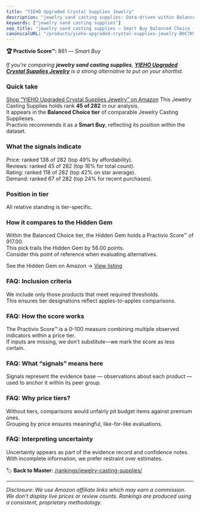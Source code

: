 ```yaml
---
title: "YIEHO Upgraded Crystal Supplies Jewelry"
description: "jewelry sand casting supplies: Data-driven within Balanced Choice ranking using the Practivio Score™. Positioned by quality, value, demand, findability, moment…"
keywords: ["jewelry sand casting supplies"]
seo_title: "jewelry sand casting supplies — Smart Buy Balanced Choice (2025)"
canonicalURL: "/products/yieho-upgraded-crystal-supplies-jewelry-B0C7KVZ8J6/"
---
```


**🏆 Practivio Score™:** 861 — _Smart Buy_


*If you're comparing **jewelry sand casting supplies**, **[YIEHO Upgraded Crystal Supplies Jewelry](https://www.amazon.com/dp/B0C7KVZ8J6?tag=practivio-20)** is a strong alternative to put on your shortlist.*
### Quick take
[Shop “YIEHO Upgraded Crystal Supplies Jewelry” on Amazon](https://www.amazon.com/dp/B0C7KVZ8J6?tag=practivio-20)
This Jewelry Casting Supplies holds rank **45 of 282** in our analysis.  
It appears in the **Balanced Choice tier** of comparable Jewelry Casting Supplieses.  
Practivio recommends it as a **Smart Buy**, reflecting its position within the dataset.

### What the signals indicate
Price: ranked 138 of 282 (top 49% by affordability).  
Reviews: ranked 45 of 282 (top 16% for total count).  
Rating: ranked 118 of 282 (top 42% on star average).  
Demand: ranked 67 of 282 (top 24% for recent purchases).

### Position in tier
All relative standing is tier-specific.

### How it compares to the Hidden Gem
Within the Balanced Choice tier, the Hidden Gem holds a Practivio Score™ of 917.00.  
This pick trails the Hidden Gem by 56.00 points.  
Consider this point of reference when evaluating alternatives.  

See the Hidden Gem on Amazon → [View listing](https://www.amazon.com/dp/B078WP879G?tag=practivio-20)

### FAQ: Inclusion criteria
We include only those products that meet required thresholds.  
This ensures tier designations reflect apples-to-apples comparisons.

### FAQ: How the score works
The Practivio Score™ is a 0–100 measure combining multiple observed indicators within a price tier.  
If inputs are missing, we don’t substitute—we mark the score as less certain.

### FAQ: What “signals” means here
Signals represent the evidence base — observations about each product — used to anchor it within its peer group.

### FAQ: Why price tiers?
Without tiers, comparisons would unfairly pit budget items against premium ones.  
Grouping by price ensures meaningful, like-for-like evaluations.

### FAQ: Interpreting uncertainty
Uncertainty appears as part of the evidence record and confidence notes.  
With incomplete information, we prefer restraint over estimates.


🏷️ **Back to Master:** [/rankings/jewelry-casting-supplies/](/rankings/jewelry-casting-supplies/)

---
_Disclosure: We use Amazon affiliate links which may earn a commission. We don’t display live prices or review counts. Rankings are produced using a consistent, proprietary methodology._
